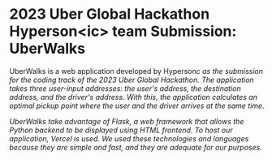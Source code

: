 # 2023 Uber Global Hackathon Hyperson\<ic\> team Submission\: UberWalks

UberWalks is a web application developed by Hyperson<i>c as the submission for the coding track of the 2023 Uber Global Hackathon. The application takes three user-input addresses: the user's address, the destination address, and the driver's address. With this, the application calculates an optimal pickup point where the user and the driver arrives at the same time. 

UberWalks take advantage of Flask, a web framework that allows the Python backend to be displayed using HTML frontend. To host our application, Vercel is used. We used these technologies and languages because they are simple and fast, and they are adequate for our purposes.

